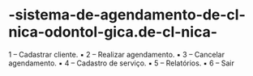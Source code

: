 # -sistema-de-agendamento-de-cl-nica-odontol-gica.de-cl-nica-
1 – Cadastrar cliente. ▪ 2 – Realizar agendamento. ▪ 3 – Cancelar agendamento. ▪ 4 – Cadastro de serviço. ▪ 5 – Relatórios. ▪ 6 – Sair
